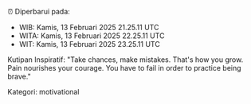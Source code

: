 ⏰ Diperbarui pada:
- WIB: Kamis, 13 Februari 2025 21.25.11 UTC
- WITA: Kamis, 13 Februari 2025 22.25.11 UTC
- WIT: Kamis, 13 Februari 2025 23.25.11 UTC

Kutipan Inspiratif:
"Take chances, make mistakes. That's how you grow. Pain nourishes your courage. You have to fail in order to practice being brave."


Kategori: motivational

